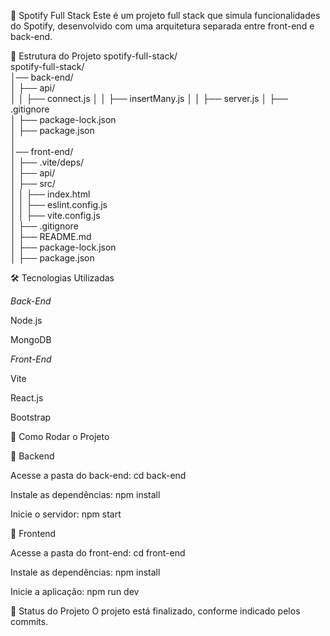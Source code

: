 🎵 Spotify Full Stack
Este é um projeto full stack que simula funcionalidades do Spotify, desenvolvido com uma arquitetura separada entre front-end e back-end.

📁 Estrutura do Projeto
spotify-full-stack/  
spotify-full-stack/  
│── back-end/  
│   ├── api/  
│   │   ├── connect.js
│   │   ├── insertMany.js
│   │   ├── server.js
│   ├── .gitignore  
│   ├── package-lock.json  
│   ├── package.json  
│  
│── front-end/  
│   ├── .vite/deps/  
│   ├── api/  
│   ├── src/  
│   │   ├── index.html  
│   │   ├── eslint.config.js  
│   │   ├── vite.config.js  
│   ├── .gitignore  
│   ├── README.md  
│   ├── package-lock.json  
│   ├── package.json  

🛠️ Tecnologias Utilizadas

*Back-End*

Node.js 

MongoDB

*Front-End*

Vite

React.js

Bootstrap 

🚀 Como Rodar o Projeto

📌 Backend

Acesse a pasta do back-end:
cd back-end

Instale as dependências:
npm install

Inicie o servidor:
npm start

📌 Frontend

Acesse a pasta do front-end:
cd front-end

Instale as dependências:
npm install

Inicie a aplicação:
npm run dev

📄 Status do Projeto
O projeto está finalizado, conforme indicado pelos commits.

